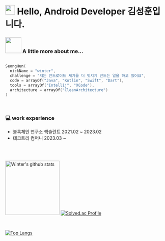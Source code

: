 
<h1> 
  <img src="https://emojis.slackmojis.com/emojis/images/1531849430/4246/blob-sunglasses.gif?1531849430" width="30"/>
  Hello, Android Developer 김성훈입니다.
</h1>

### <img src="https://media.giphy.com/media/VgCDAzcKvsR6OM0uWg/giphy.gif" width="50"> A little more about me...  

```kotlin

SeongHun(
  nickName = "winter",
  challenge = "저는 안드로이드 세계를 더 멋지게 만드는 일을 하고 있어요",
  code = arrayOf("Java", "Kotlin", "Swift", "Dart"),
  tools = arrayOf("Intellij", "XCode"),
  architecture = arrayOf("CleanArchitecture")
)

```
<br/>

### 💻 work experience
- 블록체인 연구소 헥슬란트 2021.02 ~ 2023.02
- 테크트리 컴퍼니 2023.03 ~

<br/>
<br/>

<a href="https://github.com/hun73877"><img style="height:170px" src="https://github-readme-stats.vercel.app/api?username=hun73877&show_icons=true&include_all_commits=true&theme=monokai&hide_border=true" alt="Winter's github stats" /></a>
[![Solved.ac Profile](http://mazassumnida.wtf/api/v2/generate_badge?boj=keems)](https://solved.ac/keems/)

<br/>

[![Top Langs](https://github-readme-stats.vercel.app/api/top-langs/?username=hun73877&layout=compact&theme=dark)](https://github.com/anuraghazra/github-readme-stats)

<br/>

<!-- [![Top Langs](https://github-readme-stats.vercel.app/api/top-langs/?username=hun73877)](https://github.com/anuraghazra/github-readme-stats) -->

<br/>
<br/>
